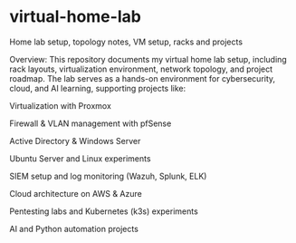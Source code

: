 # virtual-home-lab
Home lab setup, topology notes, VM setup, racks and projects 

Overview:
This repository documents my virtual home lab setup, including rack layouts, virtualization environment, network topology, and project roadmap. The lab serves as a hands-on environment for cybersecurity, cloud, and AI learning, supporting projects like:

Virtualization with Proxmox

Firewall & VLAN management with pfSense

Active Directory & Windows Server

Ubuntu Server and Linux experiments

SIEM setup and log monitoring (Wazuh, Splunk, ELK)

Cloud architecture on AWS & Azure

Pentesting labs and Kubernetes (k3s) experiments

AI and Python automation projects
